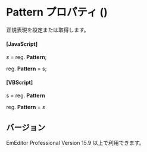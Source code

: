 # Pattern プロパティ ()

正規表現を設定または取得します。

#### \[JavaScript\]

_s_ = reg. **Pattern**;

reg. **Pattern** = s;

#### \[VBScript\]

s = reg. **Pattern**

reg. **Pattern** = _s_

## バージョン

EmEditor Professional Version 15.9 以上で利用できます。
